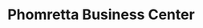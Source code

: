 ---
title: "Phomretta Business Center"
url: /gbarnga/phomretta-business-center/
shop: convenience
---